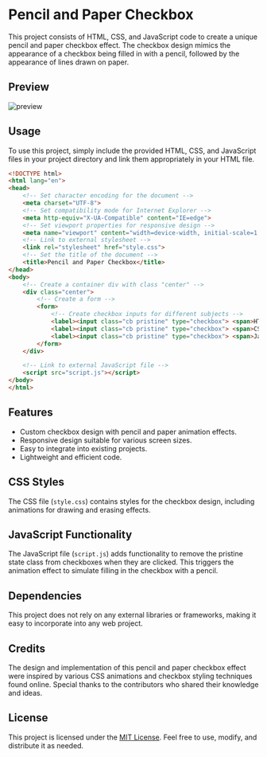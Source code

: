 # Pencil and Paper Checkbox

This project consists of HTML, CSS, and JavaScript code to create a unique pencil and paper checkbox effect. The checkbox design mimics the appearance of a checkbox being filled in with a pencil, followed by the appearance of lines drawn on paper.

## Preview
![preview](https://github.com/withaarzoo/Animated-Pencil-Paper-Checkbox/assets/59678435/40ea6f7e-f248-49c2-915b-d2deb549fd61)

## Usage

To use this project, simply include the provided HTML, CSS, and JavaScript files in your project directory and link them appropriately in your HTML file.

```html
<!DOCTYPE html>
<html lang="en">
<head>
    <!-- Set character encoding for the document -->
    <meta charset="UTF-8">
    <!-- Set compatibility mode for Internet Explorer -->
    <meta http-equiv="X-UA-Compatible" content="IE=edge">
    <!-- Set viewport properties for responsive design -->
    <meta name="viewport" content="width=device-width, initial-scale=1.0">
    <!-- Link to external stylesheet -->
    <link rel="stylesheet" href="style.css">
    <!-- Set the title of the document -->
    <title>Pencil and Paper Checkbox</title>
</head>
<body>
    <!-- Create a container div with class "center" -->
    <div class="center">
        <!-- Create a form -->
        <form>
            <!-- Create checkbox inputs for different subjects -->
            <label><input class="cb pristine" type="checkbox"> <span>HTML</span></label>
            <label><input class="cb pristine" type="checkbox"> <span>CSS</span></label>
            <label><input class="cb pristine" type="checkbox"> <span>JavaScript</span></label>
        </form>
    </div>

    <!-- Link to external JavaScript file -->
    <script src="script.js"></script>
</body>
</html>

```

## Features

- Custom checkbox design with pencil and paper animation effects.
- Responsive design suitable for various screen sizes.
- Easy to integrate into existing projects.
- Lightweight and efficient code.

## CSS Styles

The CSS file (`style.css`) contains styles for the checkbox design, including animations for drawing and erasing effects.

## JavaScript Functionality

The JavaScript file (`script.js`) adds functionality to remove the pristine state class from checkboxes when they are clicked. This triggers the animation effect to simulate filling in the checkbox with a pencil.

## Dependencies

This project does not rely on any external libraries or frameworks, making it easy to incorporate into any web project.

## Credits

The design and implementation of this pencil and paper checkbox effect were inspired by various CSS animations and checkbox styling techniques found online. Special thanks to the contributors who shared their knowledge and ideas.

## License

This project is licensed under the [MIT License](LICENSE). Feel free to use, modify, and distribute it as needed.
